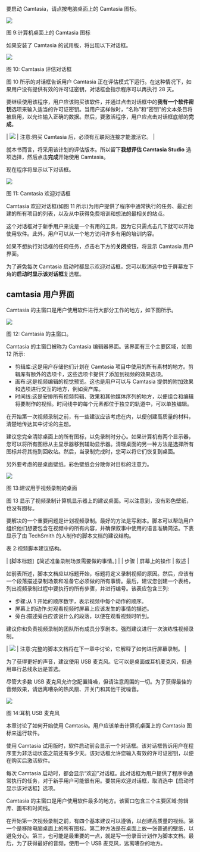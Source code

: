 要启动 Camtasia，请点按电脑桌面上的 Camtasia 图标。

![](../images/00011.jpeg)

图 9:计算机桌面上的 Camtasia 图标

如果安装了 Camtasia 的试用版，将出现以下对话框。

![](../images/00012.jpeg)

图 10: Camtasia 评估对话框

图 10 所示的对话框告诉用户 Camtasia 正在评估模式下运行。在这种情况下，如果用户没有提供有效的许可证密钥，对话框会指示程序可以再执行 28 天。

要继续使用该程序，用户应该购买该软件，并通过点击对话框中的**我有一个软件密钥**选项来输入适当的许可证密钥。当用户这样做时，“名称”和“密钥”的文本条目将被启用，以允许输入正确的数据。然后，要激活程序，用户应点击对话框底部的**完成**。

| ![](../images/00013.gif) | 注意:购买 Camtasia 后，必须有互联网连接才能激活它。 |

就本书而言，将采用该计划的评估版本。所以留下**我想评估 Camtasia Studio** 选项选择，然后点击**完成**开始使用 Camtasia。

现在程序将显示以下对话框。

![](../images/00014.jpeg)

图 11: Camtasia 欢迎对话框

Camtasia 欢迎对话框(如图 11 所示)为用户提供了程序中通常执行的任务、最近创建的所有项目的列表，以及从中获得免费培训和想法的最相关的站点。

这个对话框对于新手用户来说是一个有用的工具，因为它只需点击几下就可以开始使用软件。此外，用户可以从一个地方访问许多有用的培训内容。

如果不想执行对话框的任何任务，点击右下方的**关闭**按钮，将显示 Camtasia 用户界面。

为了避免每次 Camtasia 启动时都显示欢迎对话框，您可以取消选中位于屏幕左下角的**启动时显示该对话框**复选框。

## camtasia 用户界面

Camtasia 的主窗口是用户使用软件进行大部分工作的地方，如下图所示。

![](../images/00015.jpeg)

图 12: Camtasia 的主窗口。

Camtasia 的主窗口被称为 Camtasia 编辑器界面。该界面有三个主要区域，如图 12 所示:

*   剪辑库:这是用户存储他们计划在 Camtasia 项目中使用的所有素材的地方。剪辑库有额外的选项卡，这些选项卡提供了添加到视频的效果选项。
*   画布:这是视频编辑的视觉预览。这也是用户可以与 Camtasia 提供的附加效果和选项进行交互的地方，例如资产库。
*   时间线:这是安排所有视频剪辑、效果和其他媒体序列的地方，以便组合和编辑将要制作的视频。时间线中的每个元素都位于独立的轨道中，可以单独编辑。

在开始第一次视频录制之前，有一些建议应该考虑在内，以便创建高质量的材料，清楚地传达其中讨论的主题。

建议您完全清除桌面上的所有图标，以免录制时分心。如果计算机有两个显示器，您可以将所有图标从主显示器移到辅助显示器。清理桌面的另一种方法是选择所有图标并将其拖到回收站。然后，当录制完成时，您可以将它们恢复到桌面。

另外要考虑的是桌面壁纸。彩色壁纸会分散你对目标的注意力。

![](../images/00016.jpeg)

图 13:建议用于视频录制的桌面

图 13 显示了视频录制计算机显示器上的建议桌面。可以注意到，没有彩色壁纸，也没有图标。

要解决的一个重要问题是计划视频录制。最好的方法是写剧本。脚本可以帮助用户组织他们想要包含在视频中的所有内容，并确保叙事中使用的语言准确简洁。下表显示了由 TechSmith 的人制作的脚本文档的建议结构。

表 2:视频脚本建议结构。

| [脚本标题]【简述准备录制场景需要做的事情。] |
| 步骤 | 屏幕上的操作 | 叙述 |

如前表所述，脚本文档应以标题开始，标题将定义录制视频的原因。然后，应该有一个段落描述录制场景和准备它必须做的所有事情。最后，建议您创建一个表格，列出视频录制过程中要执行的所有步骤，并进行编号。该表应包含三列:

*   步骤:从 1 开始的顺序数字，表示视频中每个动作的顺序。
*   屏幕上的动作:对观看视频时屏幕上应该发生的事情的描述。
*   旁白:描述旁白应该说什么的段落，以便在观看视频时听到。

建议你和负责视频录制的团队所有成员分享剧本。强烈建议进行一次演练性视频录制。

| ![](../images/00013.gif) | 注意:完整的脚本文档将在下一章中讨论，它解释了如何进行屏幕录制。 |

为了获得更好的声音，建议使用 USB 麦克风。它可以是桌面或耳机麦克风，但通用串行总线永远是首选。

尽管大多数 USB 麦克风允许您配置降噪，但请注意周围的一切。为了获得最佳的音频效果，请远离嘈杂的热风扇、开关门和其他干扰噪音。

![](../images/00017.jpeg)

图 14:耳机 USB 麦克风

本章讨论了如何开始使用 Camtasia。用户应该单击计算机桌面上的 Camtasia 图标来运行软件。

使用 Camtasia 试用版时，软件启动前会显示一个对话框。该对话框告诉用户在程序变为非活动状态之前还有多少天。该对话框允许您输入有效的许可证密钥，以便在购买后激活软件。

每次 Camtasia 启动时，都会显示“欢迎”对话框。此对话框为用户提供了程序中通常执行的任务，对于新手用户可能很有用。要禁用欢迎对话框，取消选中【启动时显示该对话框】选项。

Camtasia 的主窗口是用户使用软件最多的地方。该窗口包含三个主要区域:剪辑库、画布和时间线。

在开始第一次视频录制之前，有四个基本建议可以遵循，以创建高质量的视频。第一个是移除电脑桌面上的所有图标。第二种方法是在桌面上放一张普通的壁纸，以避免分心。第三，也可能是最重要的一点，就是写一份录音计划作为脚本文档。最后，为了获得最好的音频，使用一个 USB 麦克风，远离嘈杂的地方。